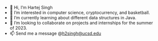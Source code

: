- 👋 Hi, I’m Hartej Singh
- 👀 I’m interested in computer science, cryptocurrency, and basketball.
- 🌱 I’m currently learning about different data structures in Java.
- 💞️ I’m looking to collaborate on projects and internships for the summer of 2023.
- 📫 Send me a message @h2singh@ucsd.edu

<!---
hartejsin/hartejsin is a ✨ special ✨ repository because its `README.md` (this file) appears on your GitHub profile.
You can click the Preview link to take a look at your changes.
--->
